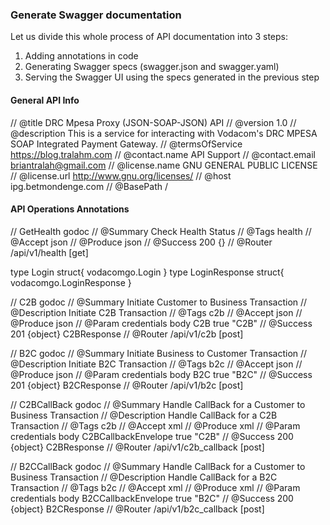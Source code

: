 ### Generate Swagger documentation
Let us divide this whole process of API documentation into 3 steps:

1. Adding annotations in code
2. Generating Swagger specs (swagger.json and swagger.yaml)
3. Serving the Swagger UI using the specs generated in the previous step

#### General API Info

// @title DRC Mpesa Proxy (JSON-SOAP-JSON) API
// @version 1.0
// @description This is a service for interacting with Vodacom's DRC MPESA SOAP Integrated Payment Gateway.
// @termsOfService https://blog.tralahm.com
// @contact.name API Support
// @contact.email briantralah@gmail.com
// @license.name GNU GENERAL PUBLIC LICENSE
// @license.url http://www.gnu.org/licenses/
// @host ipg.betmondenge.com
// @BasePath /

#### API Operations Annotations

// GetHealth godoc
// @Summary Check Health Status
// @Tags health
// @Accept json
// @Produce json
// @Success 200 {}
// @Router /api/v1/health [get]

type Login struct{
    vodacomgo.Login
}
type LoginResponse struct{
    vodacomgo.LoginResponse
}

// C2B godoc
// @Summary Initiate Customer to Business Transaction
// @Description Initiate C2B Transaction
// @Tags c2b
// @Accept json
// @Produce json
// @Param credentials body C2B true "C2B"
// @Success 201 {object} C2BResponse
// @Router /api/v1/c2b [post]


// B2C godoc
// @Summary Initiate Business to Customer Transaction
// @Description Initiate B2C Transaction
// @Tags b2c
// @Accept json
// @Produce json
// @Param credentials body B2C true "B2C"
// @Success 201 {object} B2CResponse
// @Router /api/v1/b2c [post]

// C2BCallBack godoc
// @Summary Handle CallBack for a Customer to Business Transaction
// @Description Handle CallBack for a C2B Transaction
// @Tags c2b
// @Accept xml
// @Produce xml
// @Param credentials body C2BCallbackEnvelope true "C2B"
// @Success 200 {object} C2BResponse
// @Router /api/v1/c2b_callback [post]


// B2CCallBack godoc
// @Summary Handle CallBack for a Customer to Business Transaction
// @Description Handle CallBack for a B2C Transaction
// @Tags b2c
// @Accept xml
// @Produce xml
// @Param credentials body B2CCallbackEnvelope true "B2C"
// @Success 200 {object} B2CResponse
// @Router /api/v1/b2c_callback [post]
